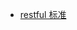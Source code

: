 - [restful 标准](https://blog.csdn.net/weixin_44149821/article/details/110399488?ops_request_misc=%257B%2522request%255Fid%2522%253A%2522167937975816800182771680%2522%252C%2522scm%2522%253A%252220140713.130102334..%2522%257D&request_id=167937975816800182771680&biz_id=0&utm_medium=distribute.pc_search_result.none-task-blog-2~all~sobaiduend~default-1-110399488-null-null.142^v74^insert_down3,201^v4^add_ask,239^v2^insert_chatgpt&utm_term=restful%20%E8%A7%84%E8%8C%83&spm=1018.2226.3001.4187)